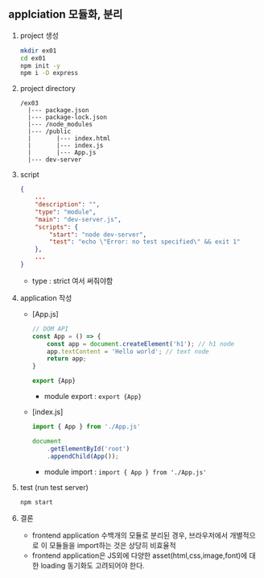 ## applciation 모듈화, 분리

1. project 생성
    ```bash
    mkdir ex01
    cd ex01
    npm init -y
    npm i -D express
    ```
2. project directory
    ```
    /ex03
      |--- package.json
      |--- package-lock.json
      |--- /node_modules
      |--- /public
      |       |--- index.html
      |       |--- index.js
      |       |--- App.js
      |--- dev-server
    ```
3. script
    ```json
    {
        ...
        "description": "",
        "type": "module",
        "main": "dev-server.js",
        "scripts": {
            "start": "node dev-server",
            "test": "echo \"Error: no test specified\" && exit 1"
        },
        ...
    }
    ```
    * type : strict 여서 써줘야함

4. application 작성

    * [App.js]
        ```js
        // DOM API
        const App = () => {
            const app = document.createElement('h1'); // h1 node
            app.textContent = 'Hello world'; // text node
            return app;
        }

        export {App}
        ```
        * module export : ```export {App}```

    * [index.js]
        ```js
        import { App } from './App.js'

        document
            .getElementById('root')
            .appendChild(App());
        ```
        * module import : ```import { App } from './App.js'```

5. test (run test server)
    ```bash
    npm start
    ```
6. 결론
    * frontend application 수백개의 모듈로 분리된 경우, 브라우저에서 개별적으로 이 모듈들을 import하는 것은 상당히 비효율적
    * frontend application은 JS외에 다양한 asset(html,css,image,font)에 대한 loading 동기화도 고려되어야 한다.